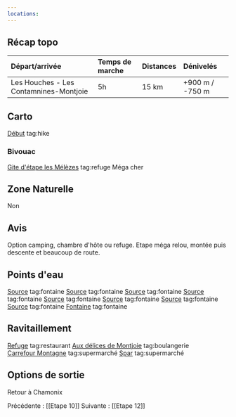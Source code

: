 ```yaml
---
locations: 
---
```

## Récap topo

| Départ/arrivée                         | Temps de marche | Distances | Dénivelés       |
| :------------------------------------- | :-------------- | :-------- | :-------------- |
| Les Houches - Les Contamnines-Montjoie | 5h              | 15 km     | +900 m / -750 m |
## Carto  
[Début](geo:45.891406,6.788199) tag:hike
### Bivouac
[Gite d'étape les Mélèzes](geo:45.817104,6.72491) tag:refuge Méga cher
## Zone Naturelle
Non
## Avis
Option camping, chambre d'hôte ou refuge.
Etape méga relou, montée puis descente et beaucoup de route. 
## Points d'eau
[Source](geo:45.885231,6.778699) tag:fontaine 
[Source](geo:45.884234,6.777101) tag:fontaine 
[Source](geo:45.88109,6.78096) tag:fontaine 
[Source](geo:45.877355,6.76816) tag:fontaine 
[Source](geo:45.847674,6.736793) tag:fontaine 
[Source](geo:45.846074,6.733273) tag:fontaine 
[Source](geo:45.844325,6.730783) tag:fontaine 
[Source](geo:45.838068,6.724512) tag:fontaine 
[Fontaine](geo:45.82209,6.72627) tag:fontaine 
## Ravitaillement
[Refuge](geo:45.871764,6.760419) tag:restaurant 
[Aux délices de Montjoie](geo:45.822483088296146,6.7270768931027565) tag:boulangerie  
[Carrefour Montagne](geo:45.821743001521526,6.727201832772047) tag:supermarché 
[Spar](geo:45.8204968037166,6.727678165406436) tag:supermarché 
## Options de sortie
Retour à Chamonix

Précédente : [[Etape 10]]
Suivante : [[Etape 12]]